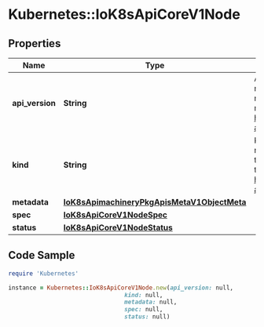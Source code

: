 # Kubernetes::IoK8sApiCoreV1Node

## Properties

Name | Type | Description | Notes
------------ | ------------- | ------------- | -------------
**api_version** | **String** | APIVersion defines the versioned schema of this representation of an object. Servers should convert recognized schemas to the latest internal value, and may reject unrecognized values. More info: https://git.k8s.io/community/contributors/devel/sig-architecture/api-conventions.md#resources | [optional] 
**kind** | **String** | Kind is a string value representing the REST resource this object represents. Servers may infer this from the endpoint the client submits requests to. Cannot be updated. In CamelCase. More info: https://git.k8s.io/community/contributors/devel/sig-architecture/api-conventions.md#types-kinds | [optional] 
**metadata** | [**IoK8sApimachineryPkgApisMetaV1ObjectMeta**](IoK8sApimachineryPkgApisMetaV1ObjectMeta.md) |  | [optional] 
**spec** | [**IoK8sApiCoreV1NodeSpec**](IoK8sApiCoreV1NodeSpec.md) |  | [optional] 
**status** | [**IoK8sApiCoreV1NodeStatus**](IoK8sApiCoreV1NodeStatus.md) |  | [optional] 

## Code Sample

```ruby
require 'Kubernetes'

instance = Kubernetes::IoK8sApiCoreV1Node.new(api_version: null,
                                 kind: null,
                                 metadata: null,
                                 spec: null,
                                 status: null)
```


